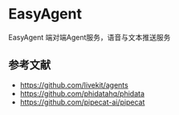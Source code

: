 # EasyAgent
EasyAgent 端对端Agent服务，语音与文本推送服务
## 参考文献
* https://github.com/livekit/agents
* https://github.com/phidatahq/phidata
* https://github.com/pipecat-ai/pipecat
